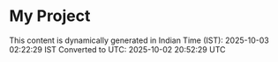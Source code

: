 # My Project

This content is dynamically generated in Indian Time (IST): 2025-10-03 02:22:29 IST
Converted to UTC: 2025-10-02 20:52:29 UTC
